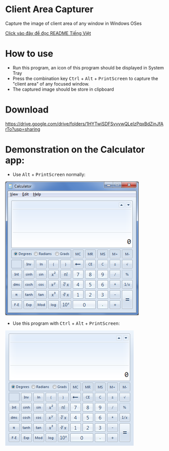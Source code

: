 # Client Area Capturer
Capture the image of client area of any window in Windows OSes

[Click vào đây để đọc README Tiếng Việt](../master/README.md)

# How to use
- Run this program, an icon of this program should be displayed in System Tray
- Press the combination key <kbd>Ctrl</kbd> + <kbd>Alt</kbd> + <kbd>PrintScreen</kbd> to capture the "client area" of any focused window.
- The captured image should be store in clipboard

# Download
https://drive.google.com/drive/folders/1HYTwiSDFSvvvwQLeIzPqxBdZinJfArTo?usp=sharing

# Demonstration on the Calculator app:
- Use <kbd>Alt</kbd> + <kbd>PrintScreen</kbd> normally:

![](https://raw.githubusercontent.com/Meigyoku-Thmn/ClientAreaCapturer/master/AltPrtscr.png "Alt + PrintScreen")

- Use this program with <kbd>Ctrl</kbd> + <kbd>Alt</kbd> + <kbd>PrintScreen</kbd>:

![](https://raw.githubusercontent.com/Meigyoku-Thmn/ClientAreaCapturer/master/CtrlAltPrtscr.png "Ctrl + Alt + PrintScreen")
